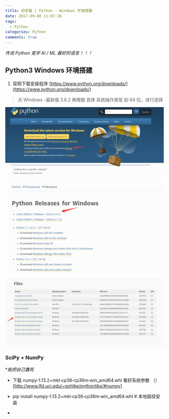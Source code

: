 ```yaml
---
title: 初学篇 | Python - Windows 环境搭建
date: 2017-09-08 11:07:18
tags:
  - Python
categories: Python
comments: true
---
```


*传说 Python 是学 AI / ML 最好的语言！！！*

## Python3 Windows 环境搭建

1. 官网下载安装程序 [https://www.python.org/downloads/](https://www.python.org/downloads/)
> 点 Windows -最新版 3.6.2 再根据 具体 系统操作类型 如 64 位，进行选择

![python_officail](/2017/09/08/python-start/python_officail.png)

![python_windows](/2017/09/08/python-start/windows.png)

![python_windows_64](/2017/09/08/python-start/windows_64.png)


### SciPy + NumPy

**能把自己蠢死*

-  下载 numpy‑1.13.2+mkl‑cp36‑cp36m‑win_amd64.whl  看好系统参数 （）[http://www.lfd.uci.edu/~gohlke/pythonlibs/#numpy]

- pip install numpy‑1.13.2+mkl‑cp36‑cp36m‑win_amd64.whl  # 本地路径安装

-

